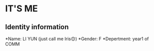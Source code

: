 # IT'S ME

## Identity information

*Name: LI YUN (just call me Iris😊)
*Gender: F
*Depertment: year1 of COMM

